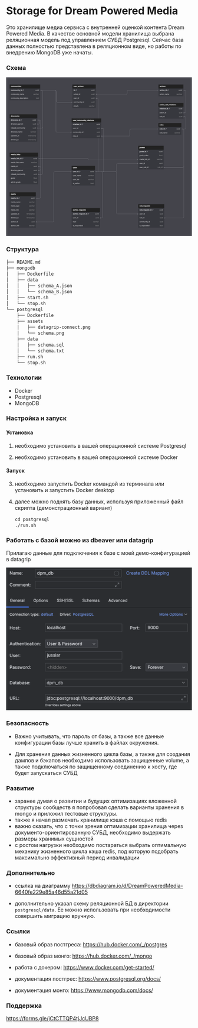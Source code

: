 # Storage for Dream Powered Media

Это хранилище медиа сервиса с внутренней оценкой контента Dream Powered Media.
В качестве основной модели хранилища выбрана реляционная модель под управлением СУБД Postgresql.
Сейчас база данных полностью представлена в реляционном виде, но работы по внедрению MongoDB уже начаты.


### Схема

<img src="postgresql/assets/schema.png">


### Структура

```shell
├── README.md
├── mongodb
│   ├── Dockerfile
│   ├── data
│   │   ├── schema_A.json
│   │   └── schema_B.json
│   ├── start.sh
│   └── stop.sh
└── postgresql
    ├── Dockerfile
    ├── assets
    │   ├── datagrip-connect.png
    │   └── schema.png
    ├── data
    │   ├── schema.sql
    │   └── schema.txt
    ├── run.sh
    └── stop.sh
```


### Технологии

- Docker
- Postgresql
- MongoDB


### Настройка и запуск


#### Установка

1) необходимо установить в вашей операционной системе Postgresql

2) необходимо установить в вашей операционной системе Docker


#### Запуск

3) необходимо запустить Docker командой из терминала или установить и запустить Docker desktop

4) далее можно поднять базу данных, используя приложенный файл скрипта (демонстрационный вариант)

    ```shell
    cd postgresql
    ./run.sh
    ```


### Работать с базой можно из dbeaver или datagrip

Прилагаю данные для подключения к базе с моей демо-конфигурацией в datagrip

<img src="postgresql/assets/datagrip-connect.png">


### Безопасность

- Важно учитывать, что пароль от базы, а также все данные конфигурации базы лучше хранить в файлах окружения.

- Для хранения данных жизненного цикла базы, а также для создания дампов и бэкапов необходимо использовать защищенные volume, а также подключаться по защищенному соединению к хосту, где будет запускаться СУБД 


### Развитие

- заранее думая о развитии и будущих оптимизациях вложенной структуры сообществ
   я попробовал сделать варианты хранения в mongo и приложил тестовые структуры.
- также я начал размечать хранилище кэша с помощью redis
- важно сказать, что с точки зрения оптимизации хранилища через документо-ориентированную СУБД, необходимо выдержать размеры хранимых сущностей
- с ростом нагрузки необходимо постараться выбрать оптимальную механику жизненного цикла кэша redis, под которую подобрать максимально эффективный период инвалидации


### Дополнительно

- ссылка на диаграмму https://dbdiagram.io/d/DreamPoweredMedia-6640fe229e85a46d55a21d05

- дополнительно указал схему реляционной БД в директории `postgresql/data`. Ее можно использовать при необходимости совершить миграцию вручную. 


### Ссылки

- базовый образ постгреса: https://hub.docker.com/_/postgres

- базовый образ монго: https://hub.docker.com/_/mongo

- работа с докером: https://www.docker.com/get-started/

- документация постгрес: https://www.postgresql.org/docs/

- документация монго: https://www.mongodb.com/docs/


### Поддержка

https://forms.gle/jCtCTTQP4tjJcUBP8
